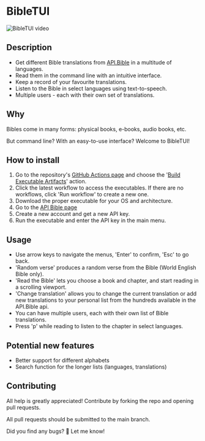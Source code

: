 # BibleTUI

![BibleTUI video](assets/BibleTUI.gif)

## Description
- Get different Bible translations from [API.Bible](https://scripture.api.bible/) in a multitude of languages.
- Read them in the command line with an intuitive interface.
- Keep a record of your favourite translations.
- Listen to the Bible in select languages using text-to-speech.
- Multiple users - each with their own set of translations.

## Why
Bibles come in many forms: physical books, e-books, audio books, etc.

But command line? With an easy-to-use interface? Welcome to BibleTUI!

## How to install
1.  Go to the repository's [GitHub Actions page](https://github.com/Jarimus/BibleTUI/actions) and choose the '[Build Executable Artifacts](https://github.com/Jarimus/BibleTUI/actions/workflows/Upload_artifact.yml)' action.
2.  Click the latest workflow to access the executables. If there are no workflows, click 'Run workflow' to create a new one.
3.  Download the proper executable for your OS and architecture. 
4.  Go to the [API Bible page](https://scripture.api.bible/)
5.  Create a new account and get a new API key.
6.  Run the executable and enter the API key in the main menu.

## Usage
- Use arrow keys to navigate the menus, 'Enter' to confirm, 'Esc' to go back.
- 'Random verse' produces a random verse from the Bible (World English Bible only).
- 'Read the Bible' lets you choose a book and chapter, and start reading in a scrolling viewport.
- 'Change translation' allows you to change the current translation or add new translations to your personal list from the hundreds available in the API.Bible api.
- You can have multiple users, each with their own list of Bible translations.
- Press 'p' while reading to listen to the chapter in select languages.

## Potential new features
- Better support for different alphabets
- Search function for the longer lists (languages, translations)

## Contributing
All help is greatly appreciated! Contribute by forking the repo and opening pull requests.

All pull requests should be submitted to the main branch.

Did you find any bugs? 🐛 Let me know!
